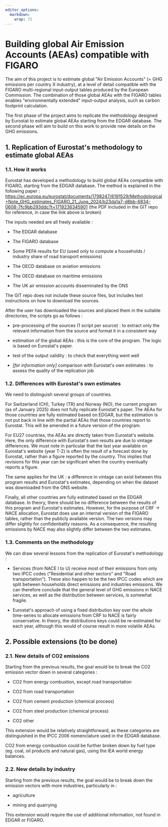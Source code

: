 ```yaml
---
editor_options: 
  markdown: 
    wrap: 72
---
```


# Building global Air Emission Accounts (AEAs) compatible with FIGARO

The aim of this project is to estimate global "Air Emission Accounts" (=
GHG emissions per country X industry), at a level of detail compatible
with the FIGARO multi-regional input-output tables produced by the
European Commission. The combination of those global AEAs with the
FIGARO tables enables "environmentally extended" input-output analysis,
such as carbon footprint calculation.

The first phase of the project aims to replicate the methodology
designed by Eurostat to estimate global AEAs starting from the EDGAR
database. The second phase will aim to build on this work to provide new
details on the GHG emissions.

## 1. Replication of Eurostat's methodology to estimate global AEAs

### 1.1. How it works

Eurostat has developed a methodology to build global AEAs compatible
with FIGARO, starting from the EDGAR database. The method is explained
in the following paper :
<https://ec.europa.eu/eurostat/documents/1798247/6191529/Methodological+Note_GHG_estimates_FIGARO_21_June_2024/b23da1a7-d8bb-6834-0608-7fc9bb293ddc?t=1719236345901>
(the PDF included in the GIT repo for reference, in case the link above
is broken)

The inputs needed are all freely available :

-   The EDGAR database

-   The FIGARO database

-   Some PEFA results for EU (used only to compute a households /
    industry share of road transport emissions)

-   The OECD database on aviation emissions

-   The OECD database on maritime emissions

-   The UK air emission accounts disseminated by the ONS

The GIT repo does not include these source files, but includes text
instructions on how to download the sources.

After the user has downloaded the sources and placed them in the
suitable directories, the scripts go as follows :

-   pre-processing of the sources (1 script per source) : to extract
    only the relevant information from the source and format it in a
    consistent way

-   estimation of the global AEAs : this is the core of the program. The
    logic is based on Eurostat's paper.

-   test of the output validity : to check that everything went well

-   *[for information only]* comparison with Eurostat's own estimates :
    to assess the quality of the replication job

### 1.2. Differences with Eurostat's own estimates

We need to distinguish several groups of countries.

For Switzerland (CH), Turkey (TR) and Norway (NO), the current program
(as of January 2025) does not fully replicate Eurostat's paper. The AEAs
for those countries are fully estimated based on EDGAR, but the
estimation is not put back in line with the partial AEAs that those
countries report to Eurostat. This will be amended in a future version
of the program.

For EU27 countries, the AEAs are directly taken from Eurostat's website.
Here, the only difference with Eurostat's own results are due to vintage
differences. We must note in particular that the last year available on
Eurostat's website (year T-2) is often the result of a forecast done by
Eurostat, rather than a figure reported by the country. This implies
that revisions for this year can be significant when the country
eventually reports a figure.

The same applies for the UK : a difference in vintage can exist between
this program results and Eurostat's estimates, depending on when the
dataset was downloaded from the ONS website.

Finally, all other countries are fully estimated based on the EDGAR
database. In theory, there should be no difference between the results
of this program and Eurostat's estimates. However, for the purpose of
CRF -\> NACE allocation, Eurostat does use an internal version of the
FIGARO tables, rather than the publicly available version. The two
versions may differ slightly for confidentiality reasons. As a
consequence, the resulting emissions by NACE may also slightly differ
between the two estimates.

### 1.3. Comments on the methodology

We can draw several lessons from the replication of Eurostat's
methodology :

-   Services (from NACE I to U) receive most of their emissions from
    only two IPCC codes ("Residential and other sectors" and "Road
    transportation"). These also happen to be the two IPCC codes which
    are split between households direct emissions and industries
    emissions. We can therefore conclude that the general level of GHG
    emissions in NACE services, as well as the distribution between
    services, is somewhat fragile.

-   Eurostat's approach of using a fixed distribution key over the whole
    time-series to allocate emissions from CRF to NACE is fairly
    conservative. In theory, the distributions keys could be
    re-estimated for each year, although this would of course result in
    more volatile AEAs.

## 2. Possible extensions (to be done)

### 2.1. New details of CO2 emissions

Starting from the previous results, the goal would be to break the CO2
emission vector down in several categories :

-   CO2 from energy combustion, except road transportation

-   CO2 from road transportation

-   CO2 from cement production (chemical process)

-   CO2 from steel production (chemical process)

-   CO2 other

This extension would be relatively straightforward, as these categories
are distinguished in the IPCC 2006 nomenclature used in the EDGAR
database.

CO2 from energy combustion could be further broken down by fuel type
(eg. coal, oil products and natural gas), using the IEA world energy
balances.

### 2.2. New details by industry

Starting from the previous results, the goal would be to break down the
emission vectors with more industries, particularly in :

-   agriculture

-   mining and quarrying

This extension would require the use of additional information, not
found in EDGAR or FIGARO.
